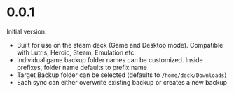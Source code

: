 # 0.0.1

Initial version:
- Built for use on the steam deck (Game and Desktop mode). Compatible with Lutris, Heroic, Steam, Emulation etc.
- Individual game backup folder names can be customized. Inside prefixes, folder name defaults to prefix name
- Target Backup folder can be selected (defaults to `/home/deck/Downloads`)
- Each sync can either overwrite existing backup or creates a new backup
